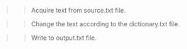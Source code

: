 >> Acquire text from source.txt file.

>> Change the text according to the dictionary.txt file.

>> Write to output.txt file.
